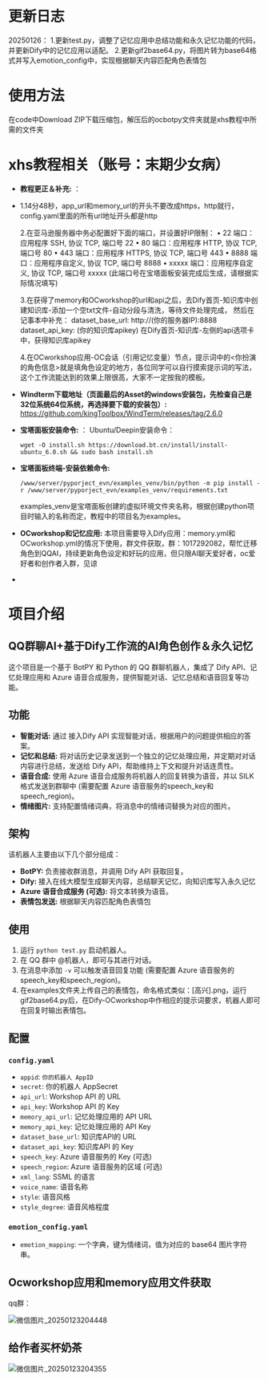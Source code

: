# 更新日志
20250126：
1.更新test.py，调整了记忆应用中总结功能和永久记忆功能的代码，并更新Dify中的记忆应用以适配。
2.更新gif2base64.py，将图片转为base64格式并写入emotion_config中，实现根据聊天内容匹配角色表情包

# 使用方法
在code中Download ZIP下载压缩包，解压后的ocbotpy文件夹就是xhs教程中所需的文件夹

# xhs教程相关（账号：末期少女病）
* **教程更正＆补充:** ：
* 
  1.14分48秒，app_url和memory_url的开头不要改成https，http就行，config.yaml里面的所有url地址开头都是http

  2.在亚马逊服务器中务必配置好下面的端口，并设置好IP限制：
  •    22 端口：应用程序 SSH, 协议 TCP, 端口号 22
  •    80 端口：应用程序 HTTP, 协议 TCP, 端口号 80
  •    443 端口：应用程序 HTTPS, 协议 TCP, 端口号 443
  •    8888 端口：应用程序自定义, 协议 TCP, 端口号 8888
  •    xxxxx 端口：应用程序自定义, 协议 TCP, 端口号 xxxxx (此端口号在宝塔面板安装完成后生成，请根据实际情况填写)

  3.在获得了memory和OCworkshop的url和api之后，去Dify首页-知识库中创建知识库-添加一个空txt文件-自动分段与清洗，等待文件处理完成，
  然后在记事本中补充：
  dataset_base_url: http://(你的服务器IP):8888 
  dataset_api_key:  (你的知识库apikey)
  在Dify首页-知识库-左侧的api选项卡中，获得知识库apikey

  4.在OCworkshop应用-OC会话（引用记忆变量）节点，提示词中的<你扮演的角色信息>就是填角色设定的地方，各位同学可以自行摸索提示词的写法，这个工作流能达到的效果上限很高，大家不一定按我的模板。
  
* **Windterm下载地址（页面最后的Asset的windows安装包，先检查自己是32位系统64位系统，再选择要下载的安装包）:** https://github.com/kingToolbox/WindTerm/releases/tag/2.6.0
* **宝塔面板安装命令:** ：
  Ubuntu/Deepin安装命令：
  
  `wget -O install.sh https://download.bt.cn/install/install-ubuntu_6.0.sh && sudo bash install.sh`
  
* **宝塔面板终端-安装依赖命令:**
  
  `/www/server/pyporject_evn/examples_venv/bin/python -m pip install -r /www/server/pyporject_evn/examples_venv/requirements.txt`

  examples_venv是宝塔面板创建的虚拟环境文件夹名称，根据创建python项目时输入的名称而定，教程中的项目名为examples。
* **OCworkshop和记忆应用:** 本项目需要导入Dify应用：memory.yml和OCworkshop.yml的情况下使用，群文件获取，群：1017292082，帮忙迁移角色到QQAI，持续更新角色设定和好玩的应用，但只限AI聊天爱好者，oc爱好者和创作者入群，见谅

* 
# 项目介绍
## QQ群聊AI+基于Dify工作流的AI角色创作＆永久记忆

这个项目是一个基于 BotPY 和 Python 的 QQ 群聊机器人，集成了 Dify API、记忆处理应用和 Azure 语音合成服务，提供智能对话、记忆总结和语音回复等功能。

## 功能

* **智能对话:** 通过 接入Dify API 实现智能对话，根据用户的问题提供相应的答案。
* **记忆和总结:**  将对话历史记录发送到一个独立的记忆处理应用，并定期对对话内容进行总结，发送给 Dify API，帮助维持上下文和提升对话连贯性。
* **语音合成:**  使用 Azure 语音合成服务将机器人的回复转换为语音，并以 SILK 格式发送到群聊中 (需要配置 Azure 语音服务的speech_key和speech_region)。
* **情绪图片:** 支持配置情绪词典，将消息中的情绪词替换为对应的图片。

## 架构

该机器人主要由以下几个部分组成：

* **BotPY:** 负责接收群消息，并调用 Dify API 获取回复。
* **Dify:** 接入在线大模型生成聊天内容，总结聊天记忆，向知识库写入永久记忆
* **Azure 语音合成服务 (可选):** 将文本转换为语音。
* **表情包发送:** 根据聊天内容匹配角色表情包

## 使用

1.  运行 `python test.py` 启动机器人。
2.  在 QQ 群中 @机器人，即可与其进行对话。
3.  在消息中添加 `-v` 可以触发语音回复功能 (需要配置 Azure 语音服务的speech_key和speech_region)。
4.  在examples文件夹上传自己的表情包，命名格式类似：[高兴].png，运行gif2base64.py后，在Dify-OCworkshop中作相应的提示词要求，机器人即可在回复时输出表情包。

## 配置

### `config.yaml`

*   `appid`: `你的机器人 AppID`
*   `secret`: 你的机器人 AppSecret
*   `api_url`: Workshop API 的 URL
*   `api_key`: Workshop API 的 Key
*   `memory_api_url`: 记忆处理应用的 API URL
*   `memory_api_key`: 记忆处理应用的 API Key
*   `dataset_base_url`: 知识库API的 URL
*   `dataset_api_key`: 知识库API 的 Key
*   `speech_key`: Azure 语音服务的 Key (可选)
*   `speech_region`: Azure 语音服务的区域 (可选)
*   `xml_lang`: SSML 的语言
*   `voice_name`:  语音名称
*   `style`:  语音风格
*   `style_degree`: 语音风格程度

### `emotion_config.yaml`

*   `emotion_mapping`:  一个字典，键为情绪词，值为对应的 base64 图片字符串。

## Ocworkshop应用和memory应用文件获取

qq群：

![微信图片_20250123204448](https://github.com/user-attachments/assets/24b3f43b-3fb3-4e3b-bdfa-c8aa800e58ee)

## 给作者买杯奶茶

![微信图片_20250123204355](https://github.com/user-attachments/assets/090ede99-669a-4ab4-9e60-5deaf4a95569)
